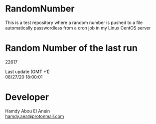 # RandomNumber    
This is a test repository where a random number is pushed to a file automatically passwordless from a cron job in my Linux CentOS server    
# Random Number of the last run   
22617
      
Last update (GMT +1)    
08/27/20 18:00:01
# Developer    
Hamdy Abou El Anein   
hamdy.aea@protonmail.com
